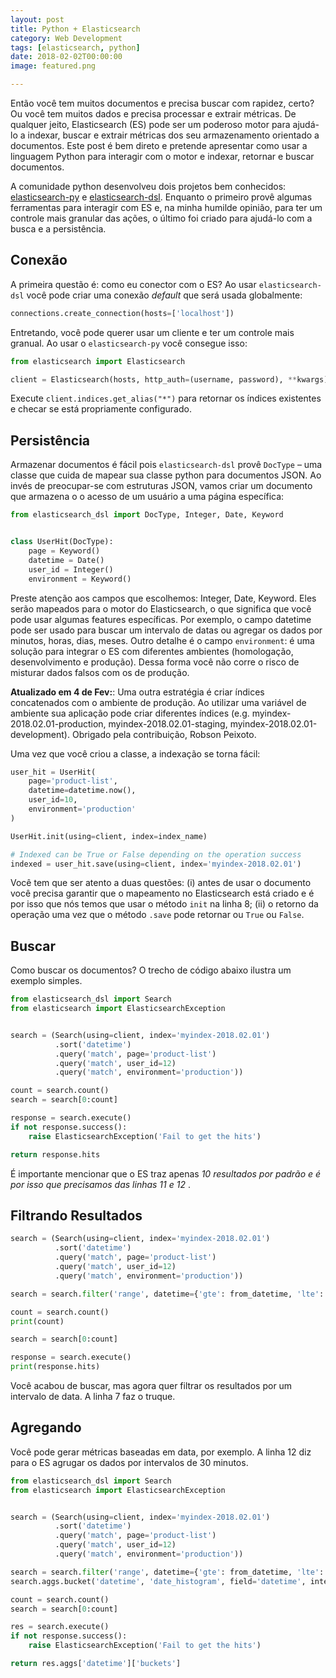 ```yaml
---
layout: post
title: Python + Elasticsearch
category: Web Development
tags: [elasticsearch, python]
date: 2018-02-02T00:00:00
image: featured.png

---
```


Então você tem muitos documentos e precisa buscar com rapidez, certo? Ou você tem muitos dados e precisa processar e extrair métricas. De qualquer jeito, Elasticsearch (ES) pode ser um poderoso motor para ajudá-lo a indexar, buscar e extrair métricas dos seu armazenamento orientado a documentos. Este post é bem direto e pretende apresentar como usar a linguagem Python para interagir com o motor e indexar, retornar e buscar documentos.

A comunidade python desenvolveu dois projetos bem conhecidos: [elasticsearch-py](http://elasticsearch-py.readthedocs.io/) e [elasticsearch-dsl](http://elasticsearch-dsl.readthedocs.io/). Enquanto o primeiro provê algumas ferramentas para interagir com ES e, na minha humilde opinião, para ter um controle mais granular das ações, o último foi criado para ajudá-lo com a busca e a persistência.

## Conexão

A primeira questão é: como eu conector com o ES? Ao usar `elasticsearch-dsl` você pode criar uma conexão _default_ que será usada globalmente:

```python
connections.create_connection(hosts=['localhost'])
```

Entretando, você pode querer usar um cliente e ter um controle mais granual. Ao usar o `elasticsearch-py` você consegue isso:

```python
from elasticsearch import Elasticsearch

client = Elasticsearch(hosts, http_auth=(username, password), **kwargs)
```

Execute `client.indices.get_alias("*")` para retornar os índices existentes e checar se está propriamente configurado.

## Persistência

Armazenar documentos é fácil pois `elasticsearch-dsl` provê `DocType` – uma classe que cuida de mapear sua classe python para documentos JSON. Ao invés de preocupar-se com estruturas JSON, vamos criar um documento que armazena o o acesso de um usuário a uma página específica:

```python
from elasticsearch_dsl import DocType, Integer, Date, Keyword


class UserHit(DocType):
    page = Keyword()
    datetime = Date()
    user_id = Integer()
    environment = Keyword()
```

Preste atenção aos campos que escolhemos: Integer, Date, Keyword. Eles serão mapeados para o motor do Elasticsearch, o que significa que você pode usar algumas features específicas. Por exemplo, o campo datetime pode ser usado para buscar um intervalo de datas ou agregar os dados por minutos, horas, dias, meses. Outro detalhe é o campo `environment`: é uma solução para integrar o ES com diferentes ambientes (homologação, desenvolvimento e produção). Dessa forma você não corre o risco de misturar dados falsos com os de produção.

**Atualizado em 4 de Fev:**: Uma outra estratégia é criar índices concatenados com o ambiente de produção. Ao utilizar uma variável de ambiente sua aplicação pode criar diferentes índices (e.g. myindex-2018.02.01-production, myindex-2018.02.01-staging, myindex-2018.02.01-development). Obrigado pela contribuição, Robson Peixoto.

Uma vez que você criou a classe, a indexação se torna fácil:

```python
user_hit = UserHit(
    page='product-list',
    datetime=datetime.now(),
    user_id=10,
    environment='production'
)

UserHit.init(using=client, index=index_name)

# Indexed can be True or False depending on the operation success
indexed = user_hit.save(using=client, index='myindex-2018.02.01')
```

Você tem que ser atento a duas questões: (i) antes de usar o documento você precisa garantir que o mapeamento no Elasticsearch está criado e é por isso que nós temos que usar o método `init` na linha 8; (ii) o retorno da operação uma vez que o método `.save` pode retornar ou `True` ou `False`.

## Buscar

Como buscar os documentos? O trecho de código abaixo ilustra um exemplo simples.

```python
from elasticsearch_dsl import Search
from elasticsearch import ElasticsearchException


search = (Search(using=client, index='myindex-2018.02.01')
          .sort('datetime')
          .query('match', page='product-list')
          .query('match', user_id=12)
          .query('match', environment='production'))

count = search.count()
search = search[0:count]

response = search.execute()
if not response.success():
    raise ElasticsearchException('Fail to get the hits')

return response.hits
```

É importante mencionar que o ES traz apenas _10 resultados por padrão e é por isso que precisamos das linhas 11 e 12_ .

## Filtrando Resultados

```python
search = (Search(using=client, index='myindex-2018.02.01')
          .sort('datetime')
          .query('match', page='product-list')
          .query('match', user_id=12)
          .query('match', environment='production'))

search = search.filter('range', datetime={'gte': from_datetime, 'lte': to_datetime, 'time_zone': time_zone_delta})

count = search.count()
print(count)

search = search[0:count]

response = search.execute()
print(response.hits)
```

Você acabou de buscar, mas agora quer filtrar os resultados por um intervalo de data. A linha 7 faz o truque.

## Agregando

Você pode gerar métricas baseadas em data, por exemplo. A linha 12 diz para o ES agrugar os dados por intervalos de 30 minutos.

```python
from elasticsearch_dsl import Search
from elasticsearch import ElasticsearchException


search = (Search(using=client, index='myindex-2018.02.01')
          .sort('datetime')
          .query('match', page='product-list')
          .query('match', user_id=12)
          .query('match', environment='production'))

search = search.filter('range', datetime={'gte': from_datetime, 'lte': to_datetime, 'time_zone': time_zone_delta})
search.aggs.bucket('datetime', 'date_histogram', field='datetime', interval='30m')

count = search.count()
search = search[0:count]

res = search.execute()
if not response.success():
    raise ElasticsearchException('Fail to get the hits')

return res.aggs['datetime']['buckets']
```
